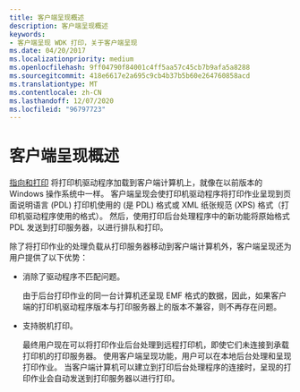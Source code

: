 ```yaml
---
title: 客户端呈现概述
description: 客户端呈现概述
keywords:
- 客户端呈现 WDK 打印，关于客户端呈现
ms.date: 04/20/2017
ms.localizationpriority: medium
ms.openlocfilehash: 9ff04790f84001c4ff5aa57c45cb7b9afa5a8288
ms.sourcegitcommit: 418e6617e2a695c9cb4b37b5b60e264760858acd
ms.translationtype: MT
ms.contentlocale: zh-CN
ms.lasthandoff: 12/07/2020
ms.locfileid: "96797723"
---
```

# <a name="client-side-rendering-overview"></a>客户端呈现概述

[指向和打印](introduction-to-point-and-print.md) 将打印机驱动程序加载到客户端计算机上，就像在以前版本的 Windows 操作系统中一样。 客户端呈现会使打印机驱动程序将打印作业呈现到页面说明语言 (PDL) 打印机使用的 (是 PDL) 格式或 XML 纸张规范 (XPS) 格式（打印机驱动程序使用的格式）。 然后，使用打印后台处理程序中的新功能将原始格式 PDL 发送到打印服务器，以进行排队和打印。

除了将打印作业的处理负载从打印服务器移动到客户端计算机外，客户端呈现还为用户提供了以下优势：

-   消除了驱动程序不匹配问题。

    由于后台打印作业的同一台计算机还呈现 EMF 格式的数据，因此，如果客户端的打印机驱动程序版本与打印服务器上的版本不兼容，则不再存在问题。

-   支持脱机打印。

    最终用户现在可以将打印作业后台处理到远程打印机，即使它们未连接到承载打印机的打印服务器。 使用客户端呈现功能，用户可以在本地后台处理和呈现打印作业。 当客户端计算机可以建立到打印后台处理程序的连接时，呈现的打印作业会自动发送到打印服务器以进行打印。
